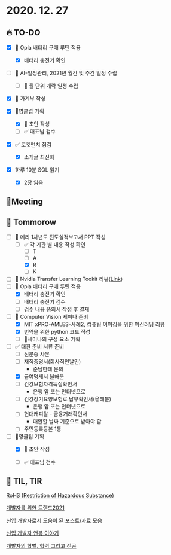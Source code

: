 # 2020. 12. 27

## 🔥 TO-DO

- [x] 🎨 Opla 배터리 구매 루틴 적용
  - [x] 배터리 충전기 확인
- [ ] 🎨 AI-일정관리, 2021년 월간 및 주간 일정 수립

  - [ ] 🎨 월 단위 개략 일정 수립
- [x] 🎨 가계부 작성
- [x] 🎉영클럽 기획
  - [x] 🎉 초안 작성
  - [ ] ✅ 대표님 검수
- [x] ✅ 로켓펀치 점검
  - [x] 소개글 최신화
- [x] 하루 10분 SQL 읽기
  - [x] 2장 읽음




## :dizzy: ​Meeting




## 🚸 Tommorow

- [ ] 📝 메리 1차년도 진도실적보고서 PPT 작성
  - [ ] ✅ 각 기관 별 내용 작성 확인
    - [ ] T
    - [ ] A
    - [x] R
    - [ ] K
- [ ] 🎨 Nvidia Transfer Learning Tookit 리뷰([Link](https://developer.nvidia.com/transfer-learning-toolkit))
- [ ] 🎨 Opla 배터리 구매 루틴 적용
  - [x] 배터리 충전기 확인
  - [ ] 배터리 충전기 검수
  - [ ] 검수 내용 품의서 작성 후 결재
- [ ] 🎉 Computer Vision 세미나 준비
  - [x] MIT xPRO-AMLES-사례2, 컴퓨팅 이미징을 위한 머신러닝 리뷰
  - [x] 번역을 위한 python 코드 작성
  - [ ] 🎨세미나의 구성 요소 기획
- [ ] ✅ 대환 준비 서류 준비
  - [ ] 신분증 사본
  - [ ] 재직증명서(회사직인날인)
    * 준님한테 문의
  - [x] 급여명세서 올해분
  - [ ] 건강보험자격득실확인서
    * 은행 앞 또는 인터넷으로
  - [ ] 건강장기요양보험료 납부확인서(옿해분)
    * 은행 앞 또는 인터넷으로
  - [ ] 현대캐피탈 - 금융거래확인서
    * 대환할 날짜 기준으로 받아야 함
  - [ ] 주민등록등본 1통
- [ ] 🎉영클럽 기획
  - [x] 🎉 초안 작성
  - [ ] ✅ 대표님 검수



## 📸 TIL, TIR

[RoHS (Restriction of Hazardous Substance)](http://www.isokr.com/product-rohs.htm)

[개발자를 위한 트렌드2021](https://velog.io/@wooder2050/%EA%B0%9C%EB%B0%9C%EC%9E%90%EB%A5%BC-%EC%9C%84%ED%95%9C-%ED%8A%B8%EB%A0%8C%EB%93%9C2021#1-%EC%BD%94%EB%A1%9C%EB%82%98%EA%B0%80-%EB%AA%A8%EB%93%A0-%EA%B2%83%EC%9D%84-%EB%B0%94%EA%BF%A8%EB%8B%A4)

[신입 개발자로서 도움이 된 포스트/자료 모음](https://velog.io/@hyounglee/for-newbies)

[신입 개발자 연봉 이야기](https://velog.io/@dongyi/%EC%8B%A0%EC%9E%85-%EA%B0%9C%EB%B0%9C%EC%9E%90-%EC%97%B0%EB%B4%89-%EC%9D%B4%EC%95%BC%EA%B8%B0)

[개발자의 학벌, 학력 그리고 전공](https://velog.io/@dongyi/%EA%B0%9C%EB%B0%9C%EC%9E%90%EC%9D%98-%ED%95%99%EB%B2%8C-%ED%95%99%EB%A0%A5-%EA%B7%B8%EB%A6%AC%EA%B3%A0-%EC%A0%84%EA%B3%B5)
